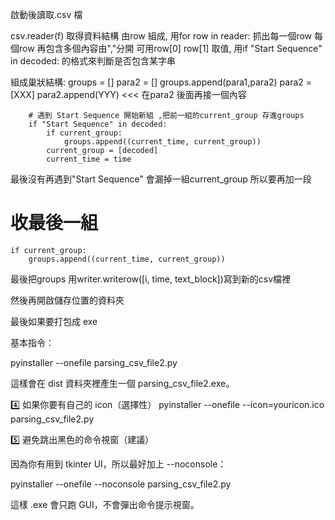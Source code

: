 啟動後讀取.csv 檔

csv.reader(f) 取得資料結構
由row 組成,
用for row in reader:  抓出每一個row
每個row 再包含多個內容由","分開
可用row[0] row[1] 取值,
用if "Start Sequence" in decoded: 的格式來判斷是否包含某字串

組成巢狀結構:
groups = []
para2 = []
groups.append(para1,para2)
para2 = [XXX]
para2.append(YYY)  <<< 在para2 後面再接一個內容

        # 遇到 Start Sequence 開始新組 ,把前一組的current_group 存進groups
        if "Start Sequence" in decoded:
            if current_group:
                groups.append((current_time, current_group))
            current_group = [decoded]
            current_time = time
			
最後沒有再遇到"Start Sequence" 會漏掉一組current_group
所以要再加一段
# 收最後一組
    if current_group:
        groups.append((current_time, current_group))


最後把groups 用writer.writerow([i, time, text_block])寫到新的csv檔裡

然後再開啟儲存位置的資料夾

最後如果要打包成 exe

基本指令：

pyinstaller --onefile parsing_csv_file2.py


這樣會在 dist 資料夾裡產生一個 parsing_csv_file2.exe。

4️⃣ 如果你要有自己的 icon（選擇性）
pyinstaller --onefile --icon=youricon.ico parsing_csv_file2.py

5️⃣ 避免跳出黑色的命令視窗（建議）

因為你有用到 tkinter UI，所以最好加上 --noconsole：

pyinstaller --onefile --noconsole parsing_csv_file2.py


這樣 .exe 會只跑 GUI，不會彈出命令提示視窗。